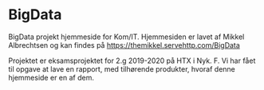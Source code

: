 # BigData
BigData projekt hjemmeside for Kom/IT.
Hjemmesiden er lavet af Mikkel Albrechtsen og kan findes på 
https://themikkel.servehttp.com/BigData

Projektet er eksamsprojektet for 2.g 2019-2020 på HTX i Nyk. F.
Vi har fået til opgave at lave en rapport, med tilhørende produkter, hvoraf denne hjemmeside er en af dem.
